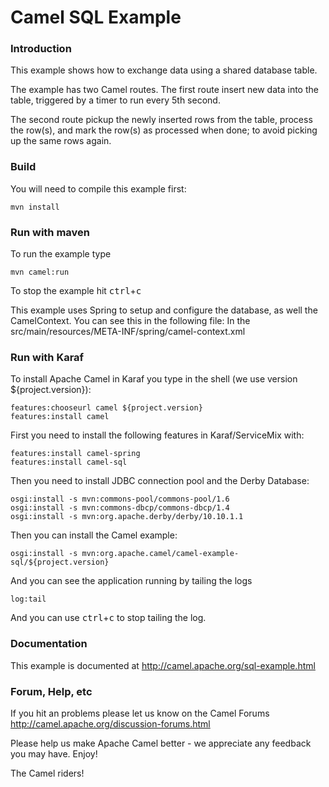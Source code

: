 # Camel SQL Example

### Introduction
This example shows how to exchange data using a shared database table.

The example has two Camel routes. The first route insert new data into the table,
triggered by a timer to run every 5th second.

The second route pickup the newly inserted rows from the table,
process the row(s), and mark the row(s) as processed when done;
to avoid picking up the same rows again.

### Build

You will need to compile this example first:

	mvn install

### Run with maven

To run the example type

	mvn camel:run

To stop the example hit <kbd>ctrl</kbd>+<kbd>c</kbd>

This example uses Spring to setup and configure the database,
as well the CamelContext. You can see this in the following file:
In the src/main/resources/META-INF/spring/camel-context.xml

### Run with Karaf

To install Apache Camel in Karaf you type in the shell (we use version ${project.version}):

	features:chooseurl camel ${project.version}
	features:install camel

First you need to install the following features in Karaf/ServiceMix with:

	features:install camel-spring
	features:install camel-sql

Then you need to install JDBC connection pool and the Derby Database:

	osgi:install -s mvn:commons-pool/commons-pool/1.6
	osgi:install -s mvn:commons-dbcp/commons-dbcp/1.4
	osgi:install -s mvn:org.apache.derby/derby/10.10.1.1

Then you can install the Camel example:

	osgi:install -s mvn:org.apache.camel/camel-example-sql/${project.version}

And you can see the application running by tailing the logs

	log:tail

And you can use <kbd>ctrl</kbd>+<kbd>c</kbd> to stop tailing the log.

### Documentation
This example is documented at <http://camel.apache.org/sql-example.html>

### Forum, Help, etc

If you hit an problems please let us know on the Camel Forums
	<http://camel.apache.org/discussion-forums.html>


Please help us make Apache Camel better - we appreciate any feedback you may
have.  Enjoy!



The Camel riders!
